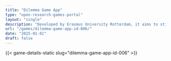 ```yaml
---
title: "Dilemma Game App"
type: "open-research-games-portal"
layout: "single"
description: "Developed by Erasmus University Rotterdam, it aims to stimulate awareness of integrity and professionalism in research. The game places participants in dilem..."
url: "/games/dilemma-game-app-id-006/"
date: "2025-01-01"
draft: false
---
```


{{< game-details-static slug="dilemma-game-app-id-006" >}}
